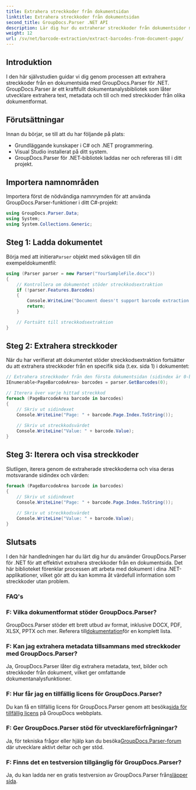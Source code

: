 ```yaml
---
title: Extrahera streckkoder från dokumentsidan
linktitle: Extrahera streckkoder från dokumentsidan
second_title: GroupDocs.Parser .NET API
description: Lär dig hur du extraherar streckkoder från dokumentsidor med GroupDocs.Parser för .NET. Den här handledningen ger steg-för-steg-guide för streckkodsextraktion.
weight: 12
url: /sv/net/barcode-extraction/extract-barcodes-from-document-page/
---
```

## Introduktion
I den här självstudien guidar vi dig genom processen att extrahera streckkoder från en dokumentsida med GroupDocs.Parser för .NET. GroupDocs.Parser är ett kraftfullt dokumentanalysbibliotek som låter utvecklare extrahera text, metadata och till och med streckkoder från olika dokumentformat.
## Förutsättningar

Innan du börjar, se till att du har följande på plats:
- Grundläggande kunskaper i C# och .NET programmering.
- Visual Studio installerat på ditt system.
- GroupDocs.Parser för .NET-bibliotek laddas ner och refereras till i ditt projekt.
## Importera namnområden
Importera först de nödvändiga namnrymden för att använda GroupDocs.Parser-funktioner i ditt C#-projekt:

```csharp
using GroupDocs.Parser.Data;
using System;
using System.Collections.Generic;
```
## Steg 1: Ladda dokumentet

 Börja med att initiera`Parser` objekt med sökvägen till din exempeldokumentfil:

```csharp
using (Parser parser = new Parser("YourSampleFile.docx"))
{
    // Kontrollera om dokumentet stöder streckkodsextraktion
    if (!parser.Features.Barcodes)
    {
        Console.WriteLine("Document doesn't support barcode extraction.");
        return;
    }

    // Fortsätt till streckkodsextraktion
}
```
## Steg 2: Extrahera streckkoder

När du har verifierat att dokumentet stöder streckkodsextraktion fortsätter du att extrahera streckkoder från en specifik sida (t.ex. sida 1) i dokumentet:

```csharp
// Extrahera streckkoder från den första dokumentsidan (sidindex är 0-baserat)
IEnumerable<PageBarcodeArea> barcodes = parser.GetBarcodes(0);

// Iterera över varje hittad streckkod
foreach (PageBarcodeArea barcode in barcodes)
{
    // Skriv ut sidindexet
    Console.WriteLine("Page: " + barcode.Page.Index.ToString());
    
    // Skriv ut streckkodsvärdet
    Console.WriteLine("Value: " + barcode.Value);
}
```
## Steg 3: Iterera och visa streckkoder

Slutligen, iterera genom de extraherade streckkoderna och visa deras motsvarande sidindex och värden:

```csharp
foreach (PageBarcodeArea barcode in barcodes)
{
    // Skriv ut sidindexet
    Console.WriteLine("Page: " + barcode.Page.Index.ToString());
    
    // Skriv ut streckkodsvärdet
    Console.WriteLine("Value: " + barcode.Value);
}
```
## Slutsats

I den här handledningen har du lärt dig hur du använder GroupDocs.Parser för .NET för att effektivt extrahera streckkoder från en dokumentsida. Det här biblioteket förenklar processen att arbeta med dokument i dina .NET-applikationer, vilket gör att du kan komma åt värdefull information som streckkoder utan problem.

### FAQ's

### F: Vilka dokumentformat stöder GroupDocs.Parser?
 GroupDocs.Parser stöder ett brett utbud av format, inklusive DOCX, PDF, XLSX, PPTX och mer. Referera till[dokumentation](https://tutorials.groupdocs.com/parser/net/)för en komplett lista.

### F: Kan jag extrahera metadata tillsammans med streckkoder med GroupDocs.Parser?
Ja, GroupDocs.Parser låter dig extrahera metadata, text, bilder och streckkoder från dokument, vilket ger omfattande dokumentanalysfunktioner.

### F: Hur får jag en tillfällig licens för GroupDocs.Parser?
 Du kan få en tillfällig licens för GroupDocs.Parser genom att besöka[sida för tillfällig licens](https://purchase.groupdocs.com/temporary-license/) på GroupDocs webbplats.

### F: Ger GroupDocs.Parser stöd för utvecklareförfrågningar?
 Ja, för tekniska frågor eller hjälp kan du besöka[GroupDocs.Parser-forum](https://forum.groupdocs.com/c/parser/17) där utvecklare aktivt deltar och ger stöd.

### F: Finns det en testversion tillgänglig för GroupDocs.Parser?
 Ja, du kan ladda ner en gratis testversion av GroupDocs.Parser från[släpper sida](https://releases.groupdocs.com/).